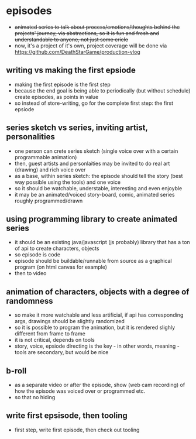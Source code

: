 # episodes

- ~~animated series to talk about process/emotions/thoughts behind the projects' journey, via abstractions, so it is fun and fresh and understandable to anyone, not just some cricle~~
- now, it's a project of it's own, project coverage will be done via https://github.com/DeathStarGame/production-vlog

## writing vs making the first epsiode

- making the first episode is the first step
- because the end goal is being able to periodically (but without schedule) create episodes, as points in value
- so instead of store-writing, go for the complete first step: the first epsiode

## series sketch vs series, inviting artist, personalities

- one person can crete series sketch (single voice over with a certain programmable animation)
- then, guest artists and personlaities may be invited to do real art (drawing) and rich voice over 
- as a base, within series sketch: the episode should tell the story (best way possible using the tools) and one voice
- so it should be watchable, understable, interesting and even enjoyble
- it may be an animated/voiced story-board, comic, animated series roughly programmed/drawn

## using programming library to create animated series

- it should be an existing java/javascript (js probably) library that has a ton of api to create characters, objects
- so episode is code
- episode should be buildable/runnable from source as a graphical program (on html canvas for example)
- then to video

## animation of characters, objects with a degree of randomness

- so make it more watchable and less artificial, if api has corresponding args, drawings should be slightly randomized
- so it is possible to program the animation, but it is rendered slighly different from frame to frame
- it is not critical, depends on tools
- story, voice, epsiode directing is the key - in other words, meaning - tools  are secondary, but would be nice

## b-roll

- as a separate video or after the episode, show (web cam recording) of how the episode was voiced over or programmed etc.
- so that no hiding

## write first epsisode, then tooling

- first step, write first episode, then check out tooling